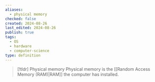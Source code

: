 ```yaml
---
aliases:
  - physical memory
checked: false
created: 2024-08-26
last_edited: 2024-08-26
publish: true
tags:
  - OS
  - hardware
  - computer-science
type: definition
---
```

>[!tldr] Physical memory
>Physical memory is the [[Random Access Memory (RAM)|RAM]] the computer has installed.

